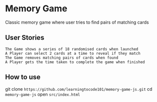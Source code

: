 # Memory Game
Classic memory game where user tries to find pairs of matching cards   

## User Stories
```
The Game shows a series of 18 randomised cards when launched  
A Player can select 2 cards at a time to reveal if they match  
The Game removes matching pairs of cards when found  
A Player gets the time taken to complete the game when finished   
```

## How to use
git clone `https://github.com/learningtocode101/memory-game-js.git`
cd `memory-game-js`
open `src/index.html`